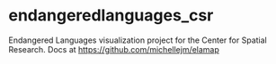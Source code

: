 # endangeredlanguages_csr
Endangered Languages visualization project for the Center for Spatial Research. Docs at https://github.com/michellejm/elamap 
